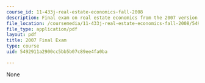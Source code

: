 ```yaml
---
course_id: 11-433j-real-estate-economics-fall-2008
description: Final exam on real estate economics from the 2007 version of the course.
file_location: /coursemedia/11-433j-real-estate-economics-fall-2008/5492911a2900cc5bb5b07c89ee4fa0ba_exam2_2007.pdf
file_type: application/pdf
layout: pdf
title: 2007 Final Exam
type: course
uid: 5492911a2900cc5bb5b07c89ee4fa0ba

---
```

None